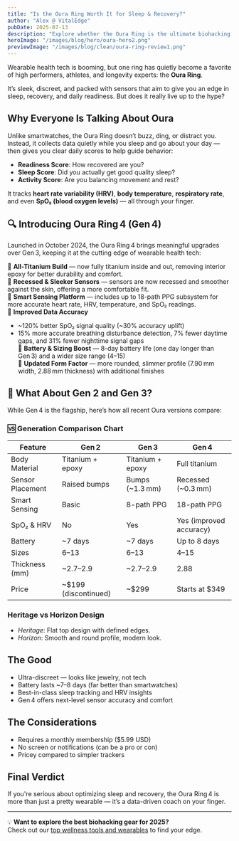 ```yaml
---
title: "Is the Oura Ring Worth It for Sleep & Recovery?"
author: "Alex @ VitalEdge"
pubDate: 2025-07-13
description: "Explore whether the Oura Ring is the ultimate biohacking tool for optimizing sleep, readiness, and recovery."
heroImage: "/images/blog/hero/oura-hero2.png"
previewImage: "/images/blog/clean/oura-ring-review1.png"
---
```


Wearable health tech is booming, but one ring has quietly become a favorite of high performers, athletes, and longevity experts: the **Oura Ring**.

It’s sleek, discreet, and packed with sensors that aim to give you an edge in sleep, recovery, and daily readiness. But does it really live up to the hype?

## Why Everyone Is Talking About Oura

Unlike smartwatches, the Oura Ring doesn’t buzz, ding, or distract you. Instead, it collects data quietly while you sleep and go about your day — then gives you clear daily scores to help guide behavior:

- **Readiness Score**: How recovered are you?
- **Sleep Score**: Did you actually get good quality sleep?
- **Activity Score**: Are you balancing movement and rest?

It tracks **heart rate variability (HRV)**, **body temperature**, **respiratory rate**, and even **SpO₂ (blood oxygen levels)** — all through your finger.

## 🔍 Introducing Oura Ring 4 (Gen 4)

Launched in October 2024, the Oura Ring 4 brings meaningful upgrades over Gen 3, keeping it at the cutting edge of wearable health tech:

🔹 **All-Titanium Build** — now fully titanium inside and out, removing interior epoxy for better durability and comfort.  
🔹 **Recessed & Sleeker Sensors** — sensors are now recessed and smoother against the skin, offering a more comfortable fit.  
🔹 **Smart Sensing Platform** — includes up to 18-path PPG subsystem for more accurate heart rate, HRV, temperature, and SpO₂ readings.  
🔹 **Improved Data Accuracy**  
- ~120% better SpO₂ signal quality (~30% accuracy uplift)  
- 15% more accurate breathing disturbance detection, 7% fewer daytime gaps, and 31% fewer nighttime signal gaps  
🔹 **Battery & Sizing Boost** — 8-day battery life (one day longer than Gen 3) and a wider size range (4–15)  
🔹 **Updated Form Factor** — more rounded, slimmer profile (7.90 mm width, 2.88 mm thickness) with additional finishes

## 🧬 What About Gen 2 and Gen 3?

While Gen 4 is the flagship, here’s how all recent Oura versions compare:

### 🆚 Generation Comparison Chart

| Feature                     | Gen 2                 | Gen 3                 | Gen 4                                 |
|----------------------------|------------------------|------------------------|----------------------------------------|
| Body Material              | Titanium + epoxy       | Titanium + epoxy       | Full titanium                          |
| Sensor Placement           | Raised bumps           | Bumps (~1.3 mm)        | Recessed (~0.3 mm)                     |
| Smart Sensing              | Basic                  | 8-path PPG             | 18-path PPG                            |
| SpO₂ & HRV                 | No                     | Yes                    | Yes (improved accuracy)                |
| Battery                    | ~7 days                | ~7 days                | Up to 8 days                           |
| Sizes                      | 6–13                   | 6–13                   | 4–15                                   |
| Thickness (mm)             | ~2.7–2.9               | ~2.7–2.9               | 2.88                                   |
| Price                      | ~$199 (discontinued)   | ~$299                  | Starts at $349                         |

### Heritage vs Horizon Design

- *Heritage*: Flat top design with defined edges.  
- *Horizon*: Smooth and round profile, modern look.

## The Good

- Ultra-discreet — looks like jewelry, not tech
- Battery lasts ~7–8 days (far better than smartwatches)
- Best-in-class sleep tracking and HRV insights
- Gen 4 offers next-level sensor accuracy and comfort

## The Considerations

- Requires a monthly membership ($5.99 USD)
- No screen or notifications (can be a pro or con)
- Pricey compared to simpler trackers

## Final Verdict

If you're serious about optimizing sleep and recovery, the Oura Ring 4 is more than just a pretty wearable — it’s a data-driven coach on your finger.

---

💡 **Want to explore the best biohacking gear for 2025?**  
Check out our [top wellness tools and wearables](/top-products) to find your edge.
